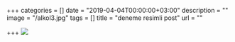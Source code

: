 +++
categories = []
date = "2019-04-04T00:00:00+03:00"
description = ""
image = "/alkol3.jpg"
tags = []
title = "deneme resimli post"
url = ""

+++
![](/alkol3.jpg)